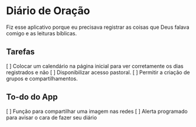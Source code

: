 # Diário de Oração

Fiz esse aplicativo porque eu precisava registrar as coisas que Deus falava comigo e as leituras bíblicas.

## Tarefas
[ ] Colocar um calendário na página inicial para ver corretamente os dias registrados e não
[ ] Disponibilizar acesso pastoral.
[ ] Permitir a criação de grupos e compartilhamentos.


## To-do do App
[ ] Função para compartilhar uma imagem nas redes
[ ] Alerta programado para avisar o cara de fazer seu diário